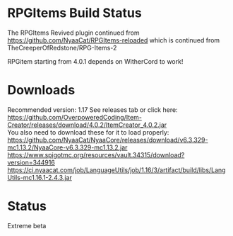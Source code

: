 # RPGItems Build Status
The RPGItems Revived plugin continued from https://github.com/NyaaCat/RPGItems-reloaded which is continued from TheCreeperOfRedstone/RPG-Items-2

RPGitem starting from 4.0.1 depends on WitherCord to work!

# Downloads
Recommended version: 1.17
See releases tab or click here: <br>
https://github.com/OverpoweredCoding/Item-Creator/releases/download/4.0.2/ItemCreator_4.0.2.jar <br>
You also need to download these for it to load properly: <br>
https://github.com/NyaaCat/NyaaCore/releases/download/v6.3.329-mc1.13.2/NyaaCore-v6.3.329-mc1.13.2.jar
https://www.spigotmc.org/resources/vault.34315/download?version=344916
https://ci.nyaacat.com/job/LanguageUtils/job/1.16/3/artifact/build/libs/LangUtils-mc1.16.1-2.4.3.jar

# Status
Extreme beta
